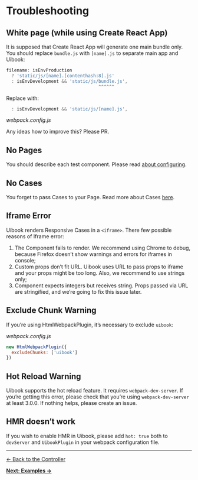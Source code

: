 # Troubleshooting

## White page (while using Create React App)

It is supposed that Create React App will generate one main bundle only.
You should replace `bundle.js` with `[name].js` to separate main app
and Uibook:

```js
filename: isEnvProduction
  ? 'static/js/[name].[contenthash:8].js'
  : isEnvDevelopment && 'static/js/bundle.js',
                                   ^^^^^^
```

Replace with:

```js
  : isEnvDevelopment && 'static/js/[name].js',
```
_webpack.config.js_

Any ideas how to improve this? Please PR.

## No Pages

You should describe each test component.
Please read [about configuring](configure.md).

## No Cases

You forget to pass Cases to your Page.
Read more about Cases [here](configure.md#cases).

## Iframe Error

Uibook renders Responsive Cases in a `<iframe>`.
There few possible reasons of Iframe error:

1. The Component fails to render. We recommend using Chrome to debug,
because Firefox doesn’t show warnings and errors for iframes in console;
2. Custom props don’t fit URL. Uibook uses URL to pass props to iframe and
your props might be too long. Also, we recommend to use strings only;
3. Component expects integers but receives string. Props passed via URL are
stringified, and we’re going to fix this issue later.

## Exclude Chunk Warning

If you’re using HtmlWebpackPlugin, it’s necessary to exclude `uibook`:

_webpack.config.js_
```js
new HtmlWebpackPlugin({
  excludeChunks: ['uibook']
})
```

## Hot Reload Warning

Uibook supports the hot reload feature. It requires `webpack-dev-server`.
If you’re getting this error, please check that you’re using
`webpack-dev-server` at least 3.0.0. If nothing helps, please create an issue.

## HMR doesn’t work

If you wish to enable HMR in Uibook, please add `hot: true` both to `devServer`
and `UibookPlugin` in your webpack configuration file.

---

[← Back to the Controller](controller.md)

**[Next: Examples →](examples.md)**
